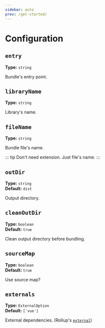 ```yaml
---
sidebar: auto
prev: /get-started/
---
```


# Configuration

## `entry` <Badge text="Required" type="warn"/>
**Type:** `string`

Bundle's entry point.

## `libraryName` <Badge text="Required" type="warn"/>
**Type:** `string`

Library's name.

## `fileName` <Badge text="Required" type="warn"/>
**Type:** `string`

Bundle file's name.

::: tip
Don't need extension. Just file's name.
:::

## `outDir`
**Type:** `string`  
**Default:** `dist`

Output directory.

## `cleanOutDir`
**Type:** `boolean`  
**Default:** `true`

Clean output directory before bundling.

## `sourceMap`
**Type:** `boolean`  
**Default:** `true`

Use source map?

## `externals`
**Type:** `ExternalOption`  
**Default:** `['vue']`

External dependencies. (Rollup's [`external`](https://rollupjs.org/guide/en#external-e-external))
